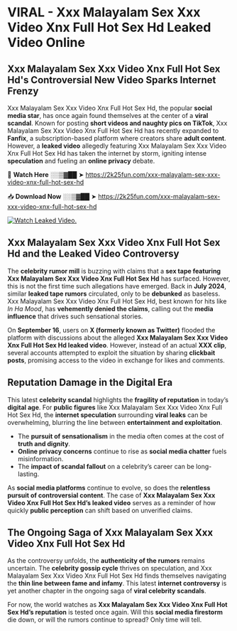 # VIRAL - Xxx Malayalam Sex Xxx Video Xnx Full Hot Sex Hd Leaked Video Online

## **Xxx Malayalam Sex Xxx Video Xnx Full Hot Sex Hd's Controversial New Video Sparks Internet Frenzy**  

Xxx Malayalam Sex Xxx Video Xnx Full Hot Sex Hd, the popular **social media star**, has once again found themselves at the center of a **viral scandal**. Known for posting **short videos and naughty pics on TikTok**, Xxx Malayalam Sex Xxx Video Xnx Full Hot Sex Hd has recently expanded to **Fanfix**, a subscription-based platform where creators share **adult content**. However, a **leaked video** allegedly featuring Xxx Malayalam Sex Xxx Video Xnx Full Hot Sex Hd has taken the internet by storm, igniting intense **speculation** and fueling an **online privacy** debate.  

🔴 **Watch Here** ░░▒▓██ ➤ https://2k25fun.com/xxx-malayalam-sex-xxx-video-xnx-full-hot-sex-hd  

📥 **Download Now** ░░▒▓██ ➤ https://2k25fun.com/xxx-malayalam-sex-xxx-video-xnx-full-hot-sex-hd  

[![Watch Leaked Video.](https://miro.medium.com/v2/resize:fit:828/format:webp/1*cilzJN44JGOrTw9NJCrNHA.gif "Watch Leaked Video")](https://2k25fun.com/xxx-malayalam-sex-xxx-video-xnx-full-hot-sex-hd)

## **Xxx Malayalam Sex Xxx Video Xnx Full Hot Sex Hd and the Leaked Video Controversy**  

The **celebrity rumor mill** is buzzing with claims that a **sex tape featuring Xxx Malayalam Sex Xxx Video Xnx Full Hot Sex Hd** has surfaced. However, this is not the first time such allegations have emerged. Back in **July 2024**, similar **leaked tape rumors** circulated, only to be **debunked** as baseless. Xxx Malayalam Sex Xxx Video Xnx Full Hot Sex Hd, best known for hits like *In Ha Mood*, has **vehemently denied the claims**, calling out the **media influence** that drives such sensational stories.  

On **September 16**, users on **X (formerly known as Twitter)** flooded the platform with discussions about the alleged **Xxx Malayalam Sex Xxx Video Xnx Full Hot Sex Hd leaked video**. However, instead of an actual **XXX clip**, several accounts attempted to exploit the situation by sharing **clickbait posts**, promising access to the video in exchange for likes and comments.  

## **Reputation Damage in the Digital Era**  

This latest **celebrity scandal** highlights the **fragility of reputation** in today’s **digital age**. For **public figures** like Xxx Malayalam Sex Xxx Video Xnx Full Hot Sex Hd, the **internet speculation** surrounding **viral leaks** can be overwhelming, blurring the line between **entertainment and exploitation**.  

- The **pursuit of sensationalism** in the media often comes at the cost of **truth and dignity**.  
- **Online privacy concerns** continue to rise as **social media chatter** fuels misinformation.  
- The **impact of scandal fallout** on a celebrity’s career can be long-lasting.  

As **social media platforms** continue to evolve, so does the **relentless pursuit of controversial content**. The case of **Xxx Malayalam Sex Xxx Video Xnx Full Hot Sex Hd’s leaked video** serves as a reminder of how quickly **public perception** can shift based on unverified claims.  

## **The Ongoing Saga of Xxx Malayalam Sex Xxx Video Xnx Full Hot Sex Hd**  

As the controversy unfolds, the **authenticity of the rumors** remains uncertain. The **celebrity gossip cycle** thrives on speculation, and Xxx Malayalam Sex Xxx Video Xnx Full Hot Sex Hd finds themselves navigating the **thin line between fame and infamy**. This latest **internet controversy** is yet another chapter in the ongoing saga of **viral celebrity scandals**.  

For now, the world watches as **Xxx Malayalam Sex Xxx Video Xnx Full Hot Sex Hd’s reputation** is tested once again. Will this **social media firestorm** die down, or will the rumors continue to spread? Only time will tell.